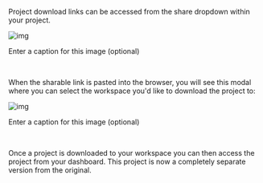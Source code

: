 Project download links can be accessed from the share dropdown within your project.

![img](https://gblobscdn.gitbook.com/assets%2F-LgK_X2m6IAIYcINBjCj%2F-M79Nr39pQLNwzrZVp6c%2F-M79OM_DiRwNjrBUh4j9%2Fimage.png?alt=media&token=f021ca52-11c1-413f-9866-0d162e597afe)

Enter a caption for this image (optional)

‌

When the sharable link is pasted into the browser, you will see this modal where you can select the workspace you'd like to download the project to:



![img](https://gblobscdn.gitbook.com/assets%2F-LgK_X2m6IAIYcINBjCj%2F-M79Nr39pQLNwzrZVp6c%2F-M79OokEDSnUBXGrzq6f%2Fimage.png?alt=media&token=38962532-83ba-4d1c-afcc-7dd1e49e036f)

Enter a caption for this image (optional)

‌

Once a project is downloaded to your workspace you can then access the project from your dashboard. This project is now a completely separate version from the original.

